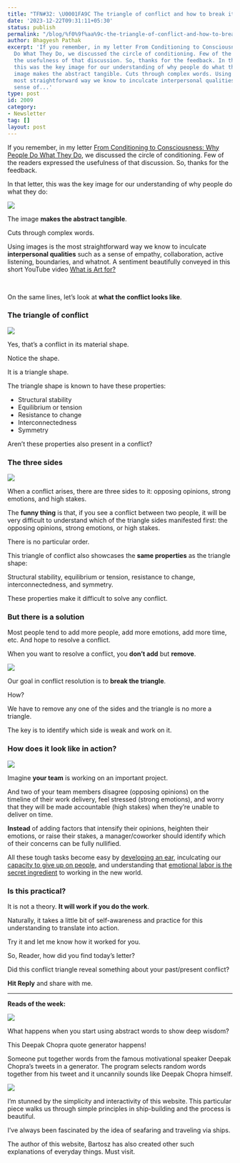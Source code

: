 ```yaml
---
title: "TFN#32: \U0001FA9C The triangle of conflict and how to break it"
date: '2023-12-22T09:31:11+05:30'
status: publish
permalink: "/blog/%f0%9f%aa%9c-the-triangle-of-conflict-and-how-to-break-it"
author: Bhagyesh Pathak
excerpt: 'If you remember, in my letter From Conditioning to Consciousness: Why People
  Do What They Do, we discussed the circle of conditioning. Few of the readers expressed
  the usefulness of that discussion. So, thanks for the feedback. In that letter,
  this was the key image for our understanding of why people do what they do: The
  image makes the abstract tangible. Cuts through complex words. Using images is the
  most straightforward way we know to inculcate interpersonal qualities such as a
  sense of...'
type: post
id: 2009
category:
- Newsletter
tag: []
layout: post
---
```


If you remember, in my letter [From Conditioning to Consciousness: Why People Do What They Do](https://bhagyeshpathak.com/blog/%f0%9f%aa%9c-from-conditioning-to-conduct-why-people-do-what-they-do/), we discussed the circle of conditioning. Few of the readers expressed the usefulness of that discussion. So, thanks for the feedback.

In that letter, this was the key image for our understanding of why people do what they do:

![](https://embed.filekitcdn.com/e/tkwVjiL2WnM6sb9P2ZThes/rjDyrNmkdaa6BAYT9oewVh)

The image **makes the abstract tangible**.

Cuts through complex words.

Using images is the most straightforward way we know to inculcate **interpersonal qualities** such as a sense of empathy, collaboration, active listening, boundaries, and whatnot. A sentiment beautifully conveyed in this short YouTube video [What is Art for?](https://www.youtube.com/watch?v=sn0bDD4gXrE)​

​

On the same lines, let’s look at **what the conflict looks like**.

### The triangle of conflict

![](https://embed.filekitcdn.com/e/tkwVjiL2WnM6sb9P2ZThes/rpMrJVs7cssQLWhFjcz9ou)

Yes, that’s a conflict in its material shape.

Notice the shape.

It is a triangle shape.

The triangle shape is known to have these properties:

- Structural stability
- Equilibrium or tension
- Resistance to change
- Interconnectedness
- Symmetry

Aren’t these properties also present in a conflict?

### The three sides

![](https://embed.filekitcdn.com/e/tkwVjiL2WnM6sb9P2ZThes/k9xM864rJbjX85A7Ed3sA3)

When a conflict arises, there are three sides to it: opposing opinions, strong emotions, and high stakes.

The **funny thing** is that, if you see a conflict between two people, it will be very difficult to understand which of the triangle sides manifested first: the opposing opinions, strong emotions, or high stakes.

There is no particular order.

This triangle of conflict also showcases the **same properties** as the triangle shape:

Structural stability, equilibrium or tension, resistance to change, interconnectedness, and symmetry.

These properties make it difficult to solve any conflict.

### But there is a solution

Most people tend to add more people, add more emotions, add more time, etc. And hope to resolve a conflict.

When you want to resolve a conflict, you **don’t add** but **remove**.

![](https://embed.filekitcdn.com/e/tkwVjiL2WnM6sb9P2ZThes/rcWmZjqFrgxT5Svg1vASZP)

Our goal in conflict resolution is to **break the triangle**.

How?

We have to remove any one of the sides and the triangle is no more a triangle.

The key is to identify which side is weak and work on it.

### How does it look like in action?

![](https://embed.filekitcdn.com/e/tkwVjiL2WnM6sb9P2ZThes/94MFGTRCzPJ7zqGQ2jWWf5)

Imagine **your team** is working on an important project.

And two of your team members disagree (opposing opinions) on the timeline of their work delivery, feel stressed (strong emotions), and worry that they will be made accountable (high stakes) when they’re unable to deliver on time.

**Instead** of adding factors that intensify their opinions, heighten their emotions, or raise their stakes, a manager/coworker should identify which of their concerns can be fully nullified.

All these tough tasks become easy by [developing an ear](http://bhagyeshpathak.com/blog/developing-an-ear), inculcating our [capacity to give up on people](http://bhagyeshpathak.com/blog/capacity-to-give-up-on-people), and understanding that [emotional labor is the secret ingredient](http://bhagyeshpathak.com/new-world-rules) to working in the new world.

### Is this practical?

It is not a theory. **It will work if you do the work**.

Naturally, it takes a little bit of self-awareness and practice for this understanding to translate into action.

Try it and let me know how it worked for you.

So, Reader, how did you find today’s letter?

Did this conflict triangle reveal something about your past/present conflict?

**Hit Reply** and share with me.

---

**Reads of the week:**

[![](https://embed.filekitcdn.com/e/tkwVjiL2WnM6sb9P2ZThes/knyLuDa826HYnEsbDncHMq)](http://www.wisdomofchopra.com/)

What happens when you start using abstract words to show deep wisdom?

This Deepak Chopra quote generator happens!

Someone put together words from the famous motivational speaker Deepak Chopra’s tweets in a generator. The program selects random words together from his tweet and it uncannily sounds like Deepak Chopra himself.

[![](https://embed.filekitcdn.com/e/tkwVjiL2WnM6sb9P2ZThes/w59vL86dJfE7DBgSQc8hot)](https://ciechanow.ski/naval-architecture/)

I’m stunned by the simplicity and interactivity of this website. This particular piece walks us through simple principles in ship-building and the process is beautiful.

I’ve always been fascinated by the idea of seafaring and traveling via ships.

The author of this website, Bartosz has also created other such explanations of everyday things. Must visit.